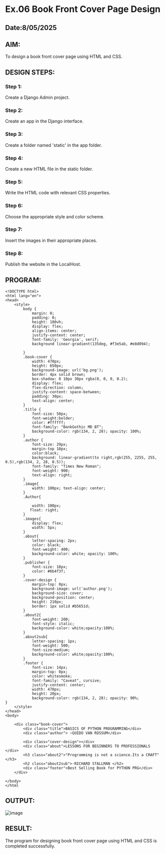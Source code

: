 # Ex.06 Book Front Cover Page Design
## Date:8/05/2025

## AIM:
To design a book front cover page using HTML and CSS.

## DESIGN STEPS:

### Step 1:
Create a Django Admin project.

### Step 2:
Create an app in the Django interface.

### Step 3:
Create a folder named 'static' in the app folder.

### Step 4:
Create a new HTML file in the static folder.

### Step 5:
Write the HTML code with relevant CSS properties.

### Step 6:
Choose the appropriate style and color scheme.

### Step 7:
Insert the images in their appropriate places.

### Step 8:
Publish the website in the LocalHost.

## PROGRAM:
```
<!DOCTYPE html>
<html lang="en">
<head>
    <style>
        body {
            margin: 0;
            padding: 0;
            height: 100vh;
            display: flex;
            align-items: center;
            justify-content: center;
            font-family: 'Georgia', serif;
            background linear-gradient(135deg, #f3e5ab, #e8d094);
           
        }
        .book-cover {
            width: 470px;
            height: 650px;
            background-image: url('bg.png');
            border: 4px solid brown;
            box-shadow: 0 10px 30px rgba(0, 0, 0, 0.2);
            display: flex;
            flex-direction: column;
            justify-content: space-between;
            padding: 30px;
            text-align: center;
        }
        .title {
            font-size: 50px;
            font-weight:bolder;
            color: #ffffff;
            font-family: "BankGothic MD BT";
            background-color: rgb(134, 2, 28); opacity: 100%;
        }
        .author {
            font-size: 29px;
            margin-top 10px;
            color:black;
            background: linear-gradient(to right,rgb(255, 2255, 255, 0.5),rgb(134, 2, 28, 0.5));
            font-family: "Times New Roman";
            font-weight: 900;
            text-align: right;
        }
        .image{
            width: 100px; text-align: center;
        }
        .Author{
            
            width: 100px;
           float: right; 
        }
        .images{
            display: flex;
            width: 5px;
        }
        .about{
            letter-spacing: 2px;
            color: black;
            font-weight: 400;
            background-color: white; opacity: 100%;
        }
        .publisher {
            font-size: 18px;
            color: #6b4f3f;
        }
        .cover-design {
            margin-top: 0px;
            background-image: url('author.png');
            background-size: cover;
            background-position: center;
            height: 210px;
            border: 1px solid #b5651d;
        }
        .about2{
            font-weight: 200;
            font-style: italic;
            background-color: white;opacity:100%;
        }
        .about2sub{
            letter-spacing: 1px;
            font-weight: 500;
            font-size:medium;
            background-color: white;opacity:100%;
        }
        .footer {
            font-size: 14px;
            margin-top: 0px;
            color: whitesmoke;
            font-family: "Caveat", cursive;
            justify-content: center;
            width: 470px;
            height: 20px;
            background-color: rgb(134, 2, 28); opacity: 90%;
}
    </style>
</head>
<body>

    <div class="book-cover">
        <div class="title">BASICS OF PYTHON PROGRAMMING</div>
        <div class="author"> ~GUIDO VAN ROSSUM</div>
        
        <div class="cover-design"></div>
        <div class="about">LESSONS FOR BEGINNERS TO PROFESSIONALS </div>
        <h3 class="about2">"Programming is not a science.Its a CRAFT" </h3>
        <h2 class="about2sub">-RICHARD STALLMAN </h2>
        <div class="footer">Best Selling Book for PYTHON PRG</div>
    </div>

</body>
</html

```
## OUTPUT:
![image](https://github.com/user-attachments/assets/03c9a043-7381-4a61-915f-68482791e229)



## RESULT:
The program for designing book front cover page using HTML and CSS is completed successfully.
